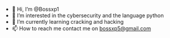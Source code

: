 - 👋 Hi, I’m @Bossxp1
- 👀 I’m interested in the cybersecurity and the language python
- 🌱 I’m currently learning cracking and hacking
- 📫 How to reach me contact me on bossxp5@gmail.com

<!---
Bossxp1 is a ✨ Very special ✨ repository because its `README.md` (this file) appears on your GitHub profile.
You can click the Preview link to take a look at your changes.
--->

